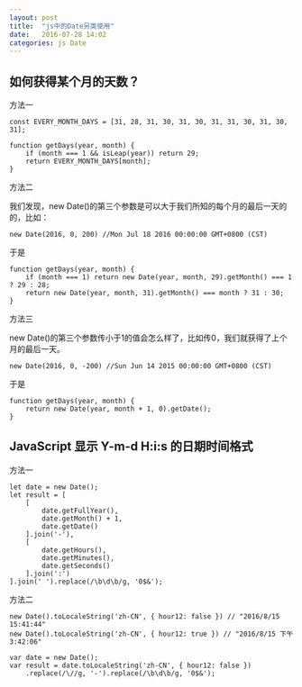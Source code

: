 ```yaml
---
layout: post
title:  "js中的Date另类使用"
date:   2016-07-28 14:02
categories: js Date
---
```


## 如何获得某个月的天数？

方法一

    const EVERY_MONTH_DAYS = [31, 28, 31, 30, 31, 30, 31, 31, 30, 31, 30, 31];

    function getDays(year, month) {
        if (month === 1 && isLeap(year)) return 29;
        return EVERY_MONTH_DAYS[month];
    }

<!--more-->方法二

我们发现，new Date()的第三个参数是可以大于我们所知的每个月的最后一天的的，比如：

    new Date(2016, 0, 200) //Mon Jul 18 2016 00:00:00 GMT+0800 (CST)

于是

    function getDays(year, month) {
        if (month === 1) return new Date(year, month, 29).getMonth() === 1 ? 29 : 28;
        return new Date(year, month, 31).getMonth() === month ? 31 : 30;
    }

方法三

new Date()的第三个参数传小于1的值会怎么样了，比如传0，我们就获得了上个月的最后一天。

    new Date(2016, 0, -200) //Sun Jun 14 2015 00:00:00 GMT+0800 (CST)

于是

    function getDays(year, month) {
        return new Date(year, month + 1, 0).getDate();
    }


## JavaScript 显示 Y-m-d H:i:s 的日期时间格式

方法一

    let date = new Date();
    let result = [
        [
            date.getFullYear(),
            date.getMonth() + 1,
            date.getDate()
        ].join('-'),
        [
            date.getHours(),
            date.getMinutes(),
            date.getSeconds()
        ].join(':')
    ].join(' ').replace(/\b\d\b/g, '0$&');

方法二
    
    new Date().toLocaleString('zh-CN', { hour12: false }) // "2016/8/15 15:41:44"
    new Date().toLocaleString('zh-CN', { hour12: true }) // "2016/8/15 下午3:42:06"

    var date = new Date();
    var result = date.toLocaleString('zh-CN', { hour12: false })
        .replace(/\//g, '-').replace(/\b\d\b/g, '0$&');
